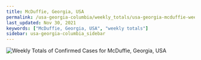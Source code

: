 ```yaml
---
title: McDuffie, Georgia, USA
permalink: /usa-georgia-columbia/weekly_totals/usa-georgia-mcduffie-weekly_totals.html
last_updated: Nov 30, 2021
keywords: ["McDuffie, Georgia, USA", "weekly totals"]
sidebar: usa-georgia-columbia_sidebar
---
```


![Weekly Totals of Confirmed Cases for McDuffie, Georgia, USA](/covid_tracker/images/graphs/usa-georgia-mcduffie-weekly_totals_graph.png)
